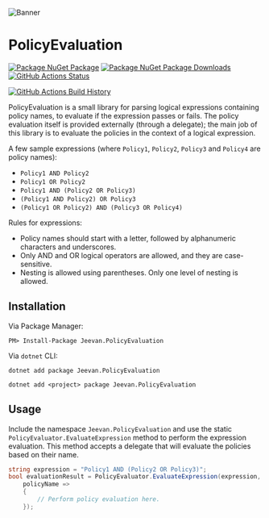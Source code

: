 ![Banner](Images/Banner.png)

# PolicyEvaluation

[![Package NuGet Package](https://img.shields.io/nuget/v/PolicyEvaluation.svg)](https://www.nuget.org/packages/PolicyEvaluation/) [![Package NuGet Package Downloads](https://img.shields.io/nuget/dt/PolicyEvaluation)](https://www.nuget.org/packages/PolicyEvaluation) [![GitHub Actions Status](https://github.com/JeevanJames/PolicyEvaluation/workflows/Build/badge.svg?branch=main)](https://github.com/JeevanJames/PolicyEvaluation/actions)

[![GitHub Actions Build History](https://buildstats.info/github/chart/JeevanJames/PolicyEvaluation?branch=main&includeBuildsFromPullRequest=false)](https://github.com/JeevanJames/PolicyEvaluation/actions)

PolicyEvaluation is a small library for parsing logical expressions containing policy names, to evaluate if the expression passes or fails. The policy evaluation itself is provided externally (through a delegate); the main job of this library is to evaluate the policies in the context of a logical expression.

A few sample expressions (where `Policy1`, `Policy2`, `Policy3` and `Policy4` are policy names):
* `Policy1 AND Policy2`
* `Policy1 OR Policy2`
* `Policy1 AND (Policy2 OR Policy3)`
* `(Policy1 AND Policy2) OR Policy3`
* `(Policy1 OR Policy2) AND (Policy3 OR Policy4)`

Rules for expressions:
* Policy names should start with a letter, followed by alphanumeric characters and underscores.
* Only AND and OR logical operators are allowed, and they are case-sensitive.
* Nesting is allowed using parentheses. Only one level of nesting is allowed.

## Installation

Via Package Manager:

```
PM> Install-Package Jeevan.PolicyEvaluation
```

Via `dotnet` CLI:

```
dotnet add package Jeevan.PolicyEvaluation

dotnet add <project> package Jeevan.PolicyEvaluation
```

## Usage

Include the namespace `Jeevan.PolicyEvaluation` and use the static `PolicyEvaluator.EvaluateExpression` method to perform the expression evaluation. This method accepts a delegate that will evaluate the policies based on their name.

```cs
string expression = "Policy1 AND (Policy2 OR Policy3)";
bool evaluationResult = PolicyEvaluator.EvaluateExpression(expression,
    policyName =>
    {
        // Perform policy evaluation here.
    });
```
